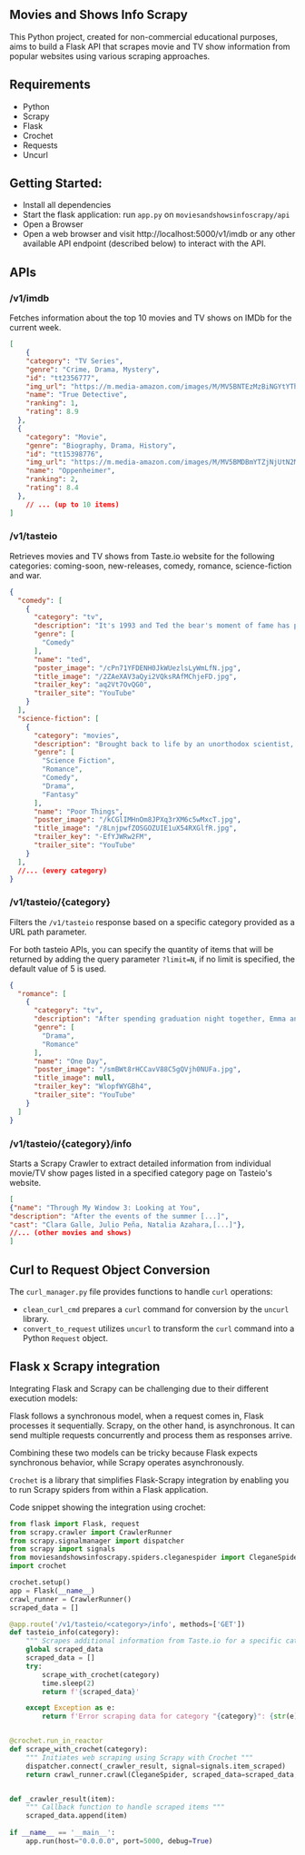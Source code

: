 ## Movies and Shows Info Scrapy
This Python project, created for non-commercial educational purposes, aims to build a Flask API that scrapes movie and TV show information from popular 
websites using various scraping approaches.

## Requirements
* Python
* Scrapy
* Flask
* Crochet
* Requests
* Uncurl

## Getting Started:
* Install all dependencies
* Start the flask application: run `app.py` on `moviesandshowsinfoscrapy/api`
* Open a Browser
* Open a web browser and visit http://localhost:5000/v1/imdb or any other available API endpoint (described below) to interact with the API.

## APIs

### /v1/imdb
Fetches information about the top 10 movies and TV shows on IMDb for the current week.

``` json
[
    {
    "category": "TV Series",
    "genre": "Crime, Drama, Mystery",
    "id": "tt2356777",
    "img_url": "https://m.media-amazon.com/images/M/MV5BNTEzMzBiNGYtYThiZS00MzBjLTk5ZWItM2FmMzU3Y2RjYTVlXkEyXkFqcGdeQXVyMjkwOTAyMDU@._V1_.jpg",
    "name": "True Detective",
    "ranking": 1,
    "rating": 8.9
  },
  {
    "category": "Movie",
    "genre": "Biography, Drama, History",
    "id": "tt15398776",
    "img_url": "https://m.media-amazon.com/images/M/MV5BMDBmYTZjNjUtN2M1MS00MTQ2LTk2ODgtNzc2M2QyZGE5NTVjXkEyXkFqcGdeQXVyNzAwMjU2MTY@._V1_.jpg",
    "name": "Oppenheimer",
    "ranking": 2,
    "rating": 8.4
  },
    // ... (up to 10 items)
]
```

### /v1/tasteio
Retrieves  movies and TV shows from Taste.io website for the following categories:
coming-soon, new-releases, comedy, romance, science-fiction and war.

``` json
{
  "comedy": [
    {
      "category": "tv",
      "description": "It's 1993 and Ted the bear's moment of fame has passed, leaving him living with his best friend[...]",
      "genre": [
        "Comedy"
      ],
      "name": "ted",
      "poster_image": "/cPn71YFDENH0JkWUezlsLyWmLfN.jpg",
      "title_image": "/2ZAeXAV3aQyi2VQksRAfMChjeFD.jpg",
      "trailer_key": "aq2Vt7OvQG0",
      "trailer_site": "YouTube"
    }
  ],
  "science-fiction": [
    {
      "category": "movies",
      "description": "Brought back to life by an unorthodox scientist, a young woman runs off [...]",
      "genre": [
        "Science Fiction",
        "Romance",
        "Comedy",
        "Drama",
        "Fantasy"
      ],
      "name": "Poor Things",
      "poster_image": "/kCGlIMHnOm8JPXq3rXM6c5wMxcT.jpg",
      "title_image": "/8LnjpwfZOSGOZUIE1uX54RXGlfR.jpg",
      "trailer_key": "-EfYJWRw2FM",
      "trailer_site": "YouTube"
    }
  ],
  //... (every category)
}
```

### /v1/tasteio/{category}
Filters the `/v1/tasteio` response based on a specific category provided as a URL path parameter.

For both tasteio APIs, you can specify the quantity of items that will be returned by adding the query parameter `?limit=N`, 
if no limit is specified, the default value of 5 is used.

``` json
{
  "romance": [
    {
      "category": "tv",
      "description": "After spending graduation night together, Emma and Dexter go their separate ways \u2014 but their lives remain intertwined.",
      "genre": [
        "Drama",
        "Romance"
      ],
      "name": "One Day",
      "poster_image": "/smBWt8rHCCavV88C5gQVjh0NUFa.jpg",
      "title_image": null,
      "trailer_key": "WlopfWYGBh4",
      "trailer_site": "YouTube"
    }
  ]
}
```

### /v1/tasteio/{category}/info
Starts a Scrapy Crawler to extract detailed information from individual movie/TV show pages listed in a specified 
category page on Tasteio's website.

``` json
[
{"name": "Through My Window 3: Looking at You", 
"description": "After the events of the summer [...]",
"cast": "Clara Galle, Julio Peña, Natalia Azahara,[...]"},
//... (other movies and shows)
] 
```

## Curl to Request Object Conversion
The  `curl_manager.py` file provides functions to handle `curl` operations:

- `clean_curl_cmd` prepares a `curl` command for conversion by the `uncurl` library.
- `convert_to_request` utilizes `uncurl` to transform the `curl` command into a Python `Request` object.


## Flask x Scrapy integration
Integrating Flask and Scrapy can be challenging due to their different execution models: 

Flask follows a synchronous model, when a request comes in, Flask processes it sequentially. Scrapy, on the other hand, is asynchronous. 
It can send multiple requests concurrently and process them as responses arrive.

Combining these two models can be tricky because Flask expects synchronous behavior, while Scrapy operates asynchronously.

`Crochet` is a library that simplifies Flask-Scrapy integration by enabling you to run Scrapy spiders from within a Flask application.

Code snippet showing the integration using crochet:
``` python
from flask import Flask, request
from scrapy.crawler import CrawlerRunner
from scrapy.signalmanager import dispatcher
from scrapy import signals
from moviesandshowsinfoscrapy.spiders.cleganespider import CleganeSpider
import crochet

crochet.setup()
app = Flask(__name__)
crawl_runner = CrawlerRunner()
scraped_data = []

@app.route('/v1/tasteio/<category>/info', methods=['GET'])
def tasteio_info(category):
    """ Scrapes additional information from Taste.io for a specific category """
    global scraped_data
    scraped_data = []
    try:
        scrape_with_crochet(category)
        time.sleep(2)
        return f'{scraped_data}'

    except Exception as e:
        return f'Error scraping data for category "{category}": {str(e)}'


@crochet.run_in_reactor
def scrape_with_crochet(category):
    """ Initiates web scraping using Scrapy with Crochet """
    dispatcher.connect(_crawler_result, signal=signals.item_scraped)
    return crawl_runner.crawl(CleganeSpider, scraped_data=scraped_data, category=category)


def _crawler_result(item):
    """ Callback function to handle scraped items """
    scraped_data.append(item)
    
if __name__ == '__main__':
    app.run(host="0.0.0.0", port=5000, debug=True)
```